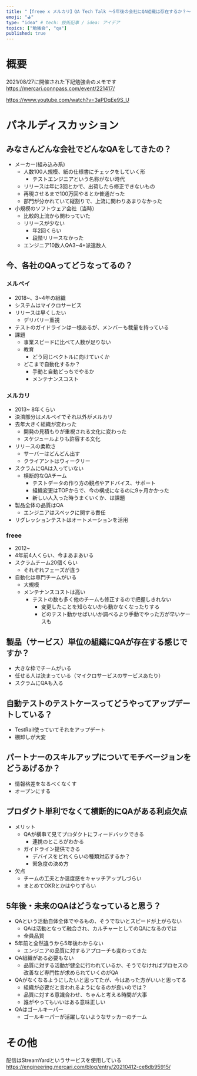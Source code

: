 ```yaml
---
title: "【freee x メルカリ】QA Tech Talk 〜5年後の会社にQA組織は存在するか？〜"
emoji: "⛳"
type: "idea" # tech: 技術記事 / idea: アイデア
topics: ["勉強会", "qa"]
published: true
---
```

# 概要

2021/08/27に開催された下記勉強会のメモです
https://mercari.connpass.com/event/221417/

https://www.youtube.com/watch?v=3aPDqEe9S_U

# パネルディスカッション

## みなさんどんな会社でどんなQAをしてきたの？

- メーカー(組み込み系)
  - 人数100人規模、紙の仕様書にチェックをしていく形
    - テストエンジニアという名称がない時代
  - リリースは年に3回とかで、出荷したら修正できないもの
  - 再現させるまで100万回やるとか普通だった
  - 部門が分かれていて縦割りで、上流に関わりあまりなかった
- 小規模のソフトウェア会社（当時）
  - 比較的上流から関わっていた
  - リリースが少ない
    - 年2回くらい
    - 段階リリースなかった
  - エンジニア10数人QA3~4+派遣数人

## 今、各社のQAってどうなってるの？

### メルペイ

- 2018~、3~4年の組織
- システムはマイクロサービス
- リリースは早くしたい
  - デリバリー重視
- テストのガイドラインは一様あるが、メンバーも裁量を持っている
- 課題
  - 事業スピードに比べて人数が足りない
  - 教育
    - どう同じベクトルに向けていくか
  - どこまで自動化するか？
    - 手動と自動どっちでやるか
    - メンテナンスコスト

### メルカリ

- 2013~ 8年くらい
- 決済部分はメルペイでそれ以外がメルカリ
- 去年大きく組織が変わった
  - 開発の見積もりが重視される文化に変わった
  - スケジュールよりも許容する文化
- リリースの柔軟さ
  - サーバーはどんどん出す
  - クライアントはウィークリー
- スクラムにQAは入っていない
  - 横断的なQAチーム
    - テストデータの作り方の観点やアドバイス、サポート
    - 組織変更はTOPからで、今の構成になるのに9ヶ月かかった
    - 新しい人入った時うまくいくか、は課題
- 製品全体の品質はQA
  - エンジニアはスペックに関する責任
- リグレッションテストはオートメーションを活用

### freee

- 2012~
- 4年前4人くらい、今まあまあいる
- スクラムチーム20個くらい
  - それぞれフェーズが違う
- 自動化は専門チームがいる
  - 大規模
  - メンテナンスコストは高い
    - テストの数も多く他のチームも修正するので把握しきれない
      - 変更したことを知らないから動かなくなったりする
      - どのテスト動かせばいいか調べるより手動でやった方が早いケースも

## 製品（サービス）単位の組織にQAが存在する感じですか？

- 大きな枠でチームがいる
- 任せる人は決まっている（マイクロサービスのサービスあたり）
- スクラムにQAも入る

## 自動テストのテストケースってどうやってアップデートしている？

- TestRail使っていてそれをアップデート
- 棚卸しが大変

## パートナーのスキルアップについてモチベージョンをどうあげるか？

- 情報格差をなるべくなくす
- オープンにする

## プロダクト単利でなくて横断的にQAがある利点欠点

- メリット
  - QAが横串て見てプロダクトにフィードバックできる
    - 連携のところがわかる
  - ガイドライン提供できる
    - デバイスをどれくらいの種類対応するか？
    - 緊急度の決め方
- 欠点
  - チームの工夫とか温度感をキャッチアップしづらい
  - まとめてOKRとかはやりずらい

## 5年後・未来のQAはどうなっていると思う？

- QAという活動自体全体でやるもの、そうでないとスピードが上がらない
  - QAは活動となって融合され、カルチャーとしてのQAになるのでは
  - 全員品質
- 5年前と全然違うから5年後わからない
  - エンジニアの品質に対するアプローチも変わってきた
- QA組織がある必要もない
  - 品質に対する活動が健全に行われているか、そうでなければプロセスの改善など専門性が求められていくのがQA
- QAがなくなるようにしたいと思ってたが、今はあった方がいいと思ってる
  - 組織が必要だと言われるようになるのが良いのでは？
  - 品質に対する意識合わせ、ちゃんと考える時間が大事
  - 誰がやってもいいはある意味正しい
- QAはゴールキーパー
  - ゴールキーパーが活躍しないようなサッカーのチーム

# その他

配信はStreamYardというサービスを使用している
https://engineering.mercari.com/blog/entry/20210412-ce8db95915/
